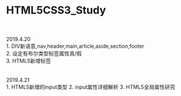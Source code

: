 # HTML5CSS3_Study
<br/>
<br/>
2019.4.20 <br/>
	1. DIV新语意,nav,header,main,article,aside,section,footer <br/>
	2. 设定有布尔类型标签属性真/假 <br/>
	3. HTML5新增标签 <br/>

<br/> 
<br/>
2019.4.21 <br/>
	1. HTML5新增的input类型
	2. input属性详细解析
	3. HTML5全局属性研究

	


